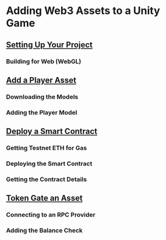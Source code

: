 # Adding Web3 Assets to a Unity Game

## [Setting Up Your Project](/docs/setting-up-your-project)

### Building for Web (WebGL)

## [Add a Player Asset](/docs/add-aplayer-asset)

### Downloading the Models

### Adding the Player Model

## [Deploy a Smart Contract](/docs/deploy-a-smart-contract)

### Getting Testnet ETH for Gas

### Deploying the Smart Contract

### Getting the Contract Details

## [Token Gate an Asset](/docs/token-gate-an-asset)

### Connecting to an RPC Provider

### Adding the Balance Check
